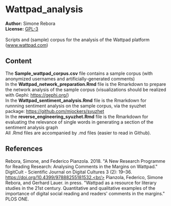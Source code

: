 # Wattpad_analysis
**Author:** Simone Rebora<br/> 
**License:** [GPL-3](https://opensource.org/licenses/GPL-3.0)<br/>
<br/>
Scripts and (sample) corpus for the analysis of the Wattpad platform (www.wattpad.com)<br/>

## Content
The <b>Sample_wattpad_corpus.csv</b> file contains a sample corpus (with anonymized usernames and artificially-generated comments)<br/>
In the <b>Wattpad_network_preparation.Rmd</b> file is the Rmarkdown to prepare the network analysis of the sample corpus (visualizations should be realized with Gephi: https://gephi.org/)<br/>
In the <b>Wattpad_sentiment_analysis.Rmd</b> file is the Rmarkdown for runnning sentiment analysis on the sample corpus, via the syuzhet package: https://github.com/mjockers/syuzhet<br/>
In the <b>reverse_engineering_syuzhet.Rmd</b> file is the Rmarkdown for evaluating the relevance of single words in generating a section of the sentiment analysis graph<br/>
All .Rmd files are accompanied by .md files (easier to read in Github).<br/> 

## References
Rebora, Simone, and Federico Pianzola. 2018. "A New Research Programme for Reading Research: Analysing Comments in the Margins on Wattpad." DigitCult - Scientific Journal on Digital Cultures 3 (2): 19–36. https://doi.org/10.4399/97888255181532.<br/>
Pianzola, Federico, Simone Rebora, and Gerhard Lauer. in press. "Wattpad as a resource for literary studies in the 21st century. Quantitative and qualitative examples of the importance of digital social reading and readers' comments in the margins." PLOS ONE.

